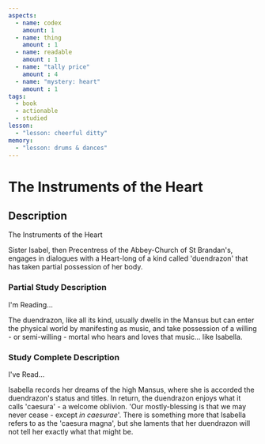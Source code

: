 ```yaml
---
aspects: 
  - name: codex
    amount: 1
  - name: thing
    amount : 1
  - name: readable
    amount : 1
  - name: "tally price"
    amount : 4
  - name: "mystery: heart"
    amount : 1
tags:
  - book
  - actionable
  - studied
lesson:
  - "lesson: cheerful ditty"
memory:
  - "lesson: drums & dances"
---
```


# The Instruments of the Heart

## Description
The Instruments of the Heart

Sister Isabel, then Precentress of the Abbey-Church of St Brandan's, engages in dialogues with a Heart-long of a kind called 'duendrazon' that has taken partial possession of her body.
### Partial Study Description
I'm Reading...

The duendrazon, like all its kind, usually dwells in the Mansus but can enter the physical world by manifesting as music, and take possession of a willing - or semi-willing - mortal who hears and loves that music… like Isabella.
### Study Complete Description
I've Read...

Isabella records her dreams of the high Mansus, where she is accorded the duendrazon's status and titles. In return, the duendrazon enjoys what it calls 'caesura' - a welcome oblivion. 'Our mostly-blessing is that we may never cease - except <i>in caesurae</i>'. There is something more that Isabella refers to as the 'caesura magna', but she laments that her duendrazon will not tell her exactly what that might be.